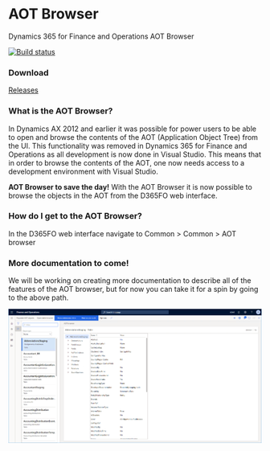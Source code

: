 # AOT Browser
Dynamics 365 for Finance and Operations AOT Browser

[![Build status](https://dev.azure.com/ArbelaIP/Arbela%20Accelerators/_apis/build/status/Unified%20Operations%20platform%20-%20Build%20AOT%20Browser)](https://dev.azure.com/ArbelaIP/Arbela%20Accelerators/_build/latest?definitionId=6)

### Download
[Releases](https://github.com/arbelatech/aotbrowser/releases)

### What is the AOT Browser?
In Dynamics AX 2012 and earlier it was possible for power users to be able to open and browse the contents of the AOT
(Application Object Tree) from the UI. This functionality was removed in Dynamics 365 for Finance and Operations as all
development is now done in Visual Studio. This means that in order to browse the contents of the AOT, one now needs access
to a development environment with Visual Studio.

**AOT Browser to save the day!** With the AOT Browser it is now possible to browse the objects in the AOT from the D365FO web interface.

### How do I get to the AOT Browser?
In the D365FO web interface navigate to Common > Common > AOT browser

### More documentation to come!
We will be working on creating more documentation to describe all of the features of the AOT browser, but for now you can take it for a spin by going to the above path.

![Index Image](images/index.png)